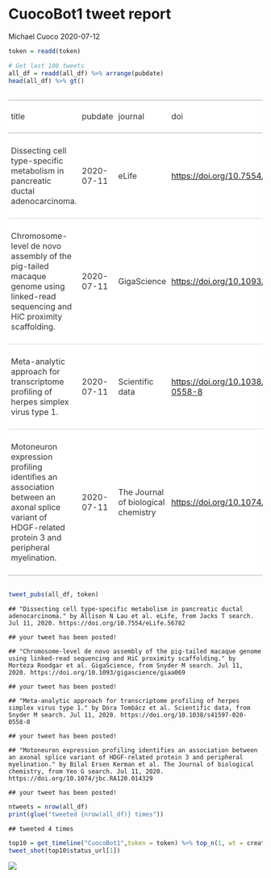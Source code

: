 CuocoBot1 tweet report
================
Michael Cuoco
2020-07-12

``` r
token = readd(token)
```

``` r
# Get last 100 tweets
all_df = readd(all_df) %>% arrange(pubdate)
head(all_df) %>% gt()
```

<!--html_preserve-->

<style>html {
  font-family: -apple-system, BlinkMacSystemFont, 'Segoe UI', Roboto, Oxygen, Ubuntu, Cantarell, 'Helvetica Neue', 'Fira Sans', 'Droid Sans', Arial, sans-serif;
}

#banymtjjhr .gt_table {
  display: table;
  border-collapse: collapse;
  margin-left: auto;
  margin-right: auto;
  color: #333333;
  font-size: 16px;
  background-color: #FFFFFF;
  width: auto;
  border-top-style: solid;
  border-top-width: 2px;
  border-top-color: #A8A8A8;
  border-right-style: none;
  border-right-width: 2px;
  border-right-color: #D3D3D3;
  border-bottom-style: solid;
  border-bottom-width: 2px;
  border-bottom-color: #A8A8A8;
  border-left-style: none;
  border-left-width: 2px;
  border-left-color: #D3D3D3;
}

#banymtjjhr .gt_heading {
  background-color: #FFFFFF;
  text-align: center;
  border-bottom-color: #FFFFFF;
  border-left-style: none;
  border-left-width: 1px;
  border-left-color: #D3D3D3;
  border-right-style: none;
  border-right-width: 1px;
  border-right-color: #D3D3D3;
}

#banymtjjhr .gt_title {
  color: #333333;
  font-size: 125%;
  font-weight: initial;
  padding-top: 4px;
  padding-bottom: 4px;
  border-bottom-color: #FFFFFF;
  border-bottom-width: 0;
}

#banymtjjhr .gt_subtitle {
  color: #333333;
  font-size: 85%;
  font-weight: initial;
  padding-top: 0;
  padding-bottom: 4px;
  border-top-color: #FFFFFF;
  border-top-width: 0;
}

#banymtjjhr .gt_bottom_border {
  border-bottom-style: solid;
  border-bottom-width: 2px;
  border-bottom-color: #D3D3D3;
}

#banymtjjhr .gt_col_headings {
  border-top-style: solid;
  border-top-width: 2px;
  border-top-color: #D3D3D3;
  border-bottom-style: solid;
  border-bottom-width: 2px;
  border-bottom-color: #D3D3D3;
  border-left-style: none;
  border-left-width: 1px;
  border-left-color: #D3D3D3;
  border-right-style: none;
  border-right-width: 1px;
  border-right-color: #D3D3D3;
}

#banymtjjhr .gt_col_heading {
  color: #333333;
  background-color: #FFFFFF;
  font-size: 100%;
  font-weight: normal;
  text-transform: inherit;
  border-left-style: none;
  border-left-width: 1px;
  border-left-color: #D3D3D3;
  border-right-style: none;
  border-right-width: 1px;
  border-right-color: #D3D3D3;
  vertical-align: bottom;
  padding-top: 5px;
  padding-bottom: 6px;
  padding-left: 5px;
  padding-right: 5px;
  overflow-x: hidden;
}

#banymtjjhr .gt_column_spanner_outer {
  color: #333333;
  background-color: #FFFFFF;
  font-size: 100%;
  font-weight: normal;
  text-transform: inherit;
  padding-top: 0;
  padding-bottom: 0;
  padding-left: 4px;
  padding-right: 4px;
}

#banymtjjhr .gt_column_spanner_outer:first-child {
  padding-left: 0;
}

#banymtjjhr .gt_column_spanner_outer:last-child {
  padding-right: 0;
}

#banymtjjhr .gt_column_spanner {
  border-bottom-style: solid;
  border-bottom-width: 2px;
  border-bottom-color: #D3D3D3;
  vertical-align: bottom;
  padding-top: 5px;
  padding-bottom: 6px;
  overflow-x: hidden;
  display: inline-block;
  width: 100%;
}

#banymtjjhr .gt_group_heading {
  padding: 8px;
  color: #333333;
  background-color: #FFFFFF;
  font-size: 100%;
  font-weight: initial;
  text-transform: inherit;
  border-top-style: solid;
  border-top-width: 2px;
  border-top-color: #D3D3D3;
  border-bottom-style: solid;
  border-bottom-width: 2px;
  border-bottom-color: #D3D3D3;
  border-left-style: none;
  border-left-width: 1px;
  border-left-color: #D3D3D3;
  border-right-style: none;
  border-right-width: 1px;
  border-right-color: #D3D3D3;
  vertical-align: middle;
}

#banymtjjhr .gt_empty_group_heading {
  padding: 0.5px;
  color: #333333;
  background-color: #FFFFFF;
  font-size: 100%;
  font-weight: initial;
  border-top-style: solid;
  border-top-width: 2px;
  border-top-color: #D3D3D3;
  border-bottom-style: solid;
  border-bottom-width: 2px;
  border-bottom-color: #D3D3D3;
  vertical-align: middle;
}

#banymtjjhr .gt_striped {
  background-color: rgba(128, 128, 128, 0.05);
}

#banymtjjhr .gt_from_md > :first-child {
  margin-top: 0;
}

#banymtjjhr .gt_from_md > :last-child {
  margin-bottom: 0;
}

#banymtjjhr .gt_row {
  padding-top: 8px;
  padding-bottom: 8px;
  padding-left: 5px;
  padding-right: 5px;
  margin: 10px;
  border-top-style: solid;
  border-top-width: 1px;
  border-top-color: #D3D3D3;
  border-left-style: none;
  border-left-width: 1px;
  border-left-color: #D3D3D3;
  border-right-style: none;
  border-right-width: 1px;
  border-right-color: #D3D3D3;
  vertical-align: middle;
  overflow-x: hidden;
}

#banymtjjhr .gt_stub {
  color: #333333;
  background-color: #FFFFFF;
  font-size: 100%;
  font-weight: initial;
  text-transform: inherit;
  border-right-style: solid;
  border-right-width: 2px;
  border-right-color: #D3D3D3;
  padding-left: 12px;
}

#banymtjjhr .gt_summary_row {
  color: #333333;
  background-color: #FFFFFF;
  text-transform: inherit;
  padding-top: 8px;
  padding-bottom: 8px;
  padding-left: 5px;
  padding-right: 5px;
}

#banymtjjhr .gt_first_summary_row {
  padding-top: 8px;
  padding-bottom: 8px;
  padding-left: 5px;
  padding-right: 5px;
  border-top-style: solid;
  border-top-width: 2px;
  border-top-color: #D3D3D3;
}

#banymtjjhr .gt_grand_summary_row {
  color: #333333;
  background-color: #FFFFFF;
  text-transform: inherit;
  padding-top: 8px;
  padding-bottom: 8px;
  padding-left: 5px;
  padding-right: 5px;
}

#banymtjjhr .gt_first_grand_summary_row {
  padding-top: 8px;
  padding-bottom: 8px;
  padding-left: 5px;
  padding-right: 5px;
  border-top-style: double;
  border-top-width: 6px;
  border-top-color: #D3D3D3;
}

#banymtjjhr .gt_table_body {
  border-top-style: solid;
  border-top-width: 2px;
  border-top-color: #D3D3D3;
  border-bottom-style: solid;
  border-bottom-width: 2px;
  border-bottom-color: #D3D3D3;
}

#banymtjjhr .gt_footnotes {
  color: #333333;
  background-color: #FFFFFF;
  border-bottom-style: none;
  border-bottom-width: 2px;
  border-bottom-color: #D3D3D3;
  border-left-style: none;
  border-left-width: 2px;
  border-left-color: #D3D3D3;
  border-right-style: none;
  border-right-width: 2px;
  border-right-color: #D3D3D3;
}

#banymtjjhr .gt_footnote {
  margin: 0px;
  font-size: 90%;
  padding: 4px;
}

#banymtjjhr .gt_sourcenotes {
  color: #333333;
  background-color: #FFFFFF;
  border-bottom-style: none;
  border-bottom-width: 2px;
  border-bottom-color: #D3D3D3;
  border-left-style: none;
  border-left-width: 2px;
  border-left-color: #D3D3D3;
  border-right-style: none;
  border-right-width: 2px;
  border-right-color: #D3D3D3;
}

#banymtjjhr .gt_sourcenote {
  font-size: 90%;
  padding: 4px;
}

#banymtjjhr .gt_left {
  text-align: left;
}

#banymtjjhr .gt_center {
  text-align: center;
}

#banymtjjhr .gt_right {
  text-align: right;
  font-variant-numeric: tabular-nums;
}

#banymtjjhr .gt_font_normal {
  font-weight: normal;
}

#banymtjjhr .gt_font_bold {
  font-weight: bold;
}

#banymtjjhr .gt_font_italic {
  font-style: italic;
}

#banymtjjhr .gt_super {
  font-size: 65%;
}

#banymtjjhr .gt_footnote_marks {
  font-style: italic;
  font-size: 65%;
}
</style>

<div id="banymtjjhr" style="overflow-x:auto;overflow-y:auto;width:auto;height:auto;">

<table class="gt_table">

<thead class="gt_col_headings">

<tr>

<th class="gt_col_heading gt_columns_bottom_border gt_left" rowspan="1" colspan="1">

title

</th>

<th class="gt_col_heading gt_columns_bottom_border gt_left" rowspan="1" colspan="1">

pubdate

</th>

<th class="gt_col_heading gt_columns_bottom_border gt_left" rowspan="1" colspan="1">

journal

</th>

<th class="gt_col_heading gt_columns_bottom_border gt_left" rowspan="1" colspan="1">

doi

</th>

<th class="gt_col_heading gt_columns_bottom_border gt_center" rowspan="1" colspan="1">

first\_author

</th>

<th class="gt_col_heading gt_columns_bottom_border gt_center" rowspan="1" colspan="1">

last\_author

</th>

<th class="gt_col_heading gt_columns_bottom_border gt_left" rowspan="1" colspan="1">

search

</th>

</tr>

</thead>

<tbody class="gt_table_body">

<tr>

<td class="gt_row gt_left">

Dissecting cell type-specific metabolism in pancreatic ductal
adenocarcinoma.

</td>

<td class="gt_row gt_left">

2020-07-11

</td>

<td class="gt_row gt_left">

eLife

</td>

<td class="gt_row gt_left">

<https://doi.org/10.7554/eLife.56782>

</td>

<td class="gt_row gt_center">

Allison N Lau

</td>

<td class="gt_row gt_center">

Matthew G Vander Heiden

</td>

<td class="gt_row gt_left">

Jacks T

</td>

</tr>

<tr>

<td class="gt_row gt_left">

Chromosome-level de novo assembly of the pig-tailed macaque genome using
linked-read sequencing and HiC proximity scaffolding.

</td>

<td class="gt_row gt_left">

2020-07-11

</td>

<td class="gt_row gt_left">

GigaScience

</td>

<td class="gt_row gt_left">

<https://doi.org/10.1093/gigascience/giaa069>

</td>

<td class="gt_row gt_center">

Morteza Roodgar

</td>

<td class="gt_row gt_center">

Michael P Snyder

</td>

<td class="gt_row gt_left">

Snyder M

</td>

</tr>

<tr>

<td class="gt_row gt_left">

Meta-analytic approach for transcriptome profiling of herpes simplex
virus type 1.

</td>

<td class="gt_row gt_left">

2020-07-11

</td>

<td class="gt_row gt_left">

Scientific data

</td>

<td class="gt_row gt_left">

<https://doi.org/10.1038/s41597-020-0558-8>

</td>

<td class="gt_row gt_center">

Dóra Tombácz

</td>

<td class="gt_row gt_center">

Zsolt Boldogkői

</td>

<td class="gt_row gt_left">

Snyder M

</td>

</tr>

<tr>

<td class="gt_row gt_left">

Motoneuron expression profiling identifies an association between an
axonal splice variant of HDGF-related protein 3 and peripheral
myelination.

</td>

<td class="gt_row gt_left">

2020-07-11

</td>

<td class="gt_row gt_left">

The Journal of biological chemistry

</td>

<td class="gt_row gt_left">

<https://doi.org/10.1074/jbc.RA120.014329>

</td>

<td class="gt_row gt_center">

Bilal Ersen Kerman

</td>

<td class="gt_row gt_center">

Fred H Gage

</td>

<td class="gt_row gt_left">

Yeo G

</td>

</tr>

</tbody>

</table>

</div>

<!--/html_preserve-->

``` r
tweet_pubs(all_df, token)
```

    ## "Dissecting cell type-specific metabolism in pancreatic ductal adenocarcinoma." by Allison N Lau et al. eLife, from Jacks T search. Jul 11, 2020. https://doi.org/10.7554/eLife.56782

    ## your tweet has been posted!

    ## "Chromosome-level de novo assembly of the pig-tailed macaque genome using linked-read sequencing and HiC proximity scaffolding." by Morteza Roodgar et al. GigaScience, from Snyder M search. Jul 11, 2020. https://doi.org/10.1093/gigascience/giaa069

    ## your tweet has been posted!

    ## "Meta-analytic approach for transcriptome profiling of herpes simplex virus type 1." by Dóra Tombácz et al. Scientific data, from Snyder M search. Jul 11, 2020. https://doi.org/10.1038/s41597-020-0558-8

    ## your tweet has been posted!

    ## "Motoneuron expression profiling identifies an association between an axonal splice variant of HDGF-related protein 3 and peripheral myelination." by Bilal Ersen Kerman et al. The Journal of biological chemistry, from Yeo G search. Jul 11, 2020. https://doi.org/10.1074/jbc.RA120.014329

    ## your tweet has been posted!

``` r
ntweets = nrow(all_df)
print(glue("tweeted {nrow(all_df)} times"))
```

    ## tweeted 4 times

``` r
top10 = get_timeline("CuocoBot1",token = token) %>% top_n(1, wt = created_at)
tweet_shot(top10$status_url[1])
```

![](tweet_report_files/figure-gfm/10%20tweets-1.png)<!-- -->
